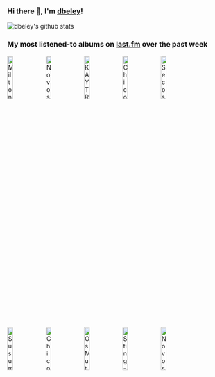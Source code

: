 ### Hi there 👋, I'm [dbeley](https://dbeley.ovh/en)!

![dbeley's github stats](https://github-readme-stats.vercel.app/api?username=dbeley)

### My most listened-to albums on [last.fm](https://www.last.fm/user/d_beley) over the past week

[<img src='https://lastfm.freetls.fastly.net/i/u/300x300/68e7292a62d24e4b1ea9972d87cb2272.jpg' width='16%' height='16%' alt='Milton Nascimento & Lô Borges - Clube Da Esquina'>](https://www.last.fm/music/milton%2bnascimento%2b%2526%2bl%25c3%25b4%2bborges/clube%2bda%2besquina)&nbsp;
[<img src='https://lastfm.freetls.fastly.net/i/u/300x300/04e10daff3151613e3245811c166b425.jpg' width='16%' height='16%' alt='Novos Baianos - Acabou Chorare'>](https://www.last.fm/music/novos%2bbaianos/acabou%2bchorare)&nbsp;
[<img src='https://lastfm.freetls.fastly.net/i/u/300x300/bd7b76156eb091bc81e505e742d30e91.png' width='16%' height='16%' alt='KAYTRANADA - 99.9%'>](https://www.last.fm/music/kaytranada/99.9%2525)&nbsp;
[<img src='https://lastfm.freetls.fastly.net/i/u/300x300/b47929a57fc4a51fd2e4b2569af7899f.png' width='16%' height='16%' alt='Chico Buarque - Construção'>](https://www.last.fm/music/chico%2bbuarque/constru%25c3%25a7%25c3%25a3o)&nbsp;
[<img src='https://lastfm.freetls.fastly.net/i/u/300x300/1f4a46a1f8fbd7cac670daf4daa14f55.jpg' width='16%' height='16%' alt='Secos & Molhados - Secos & Molhados'>](https://www.last.fm/music/secos%2b%2526%2bmolhados/secos%2b%2526%2bmolhados)&nbsp;
<br>
[<img src='https://lastfm.freetls.fastly.net/i/u/300x300/954ccffca43551bbcd3991f92dd49a1a.png' width='16%' height='16%' alt='Susumu Yokota - Symbol'>](https://www.last.fm/music/susumu%2byokota/symbol)&nbsp;
[<img src='https://lastfm.freetls.fastly.net/i/u/300x300/e7ed1800de8ac7131dd28640753506ef.jpg' width='16%' height='16%' alt='Chico Buarque - Chico Buarque'>](https://www.last.fm/music/chico%2bbuarque/chico%2bbuarque)&nbsp;
[<img src='https://lastfm.freetls.fastly.net/i/u/300x300/ddff2c7f6288a60473943649f0b9eb9e.png' width='16%' height='16%' alt='Os Mutantes - Os Mutantes'>](https://www.last.fm/music/os%2bmutantes/os%2bmutantes)&nbsp;
[<img src='https://lastfm.freetls.fastly.net/i/u/300x300/b0fc63d436aeb3ba7c4f49c247accf31.jpg' width='16%' height='16%' alt='Sting - Ten Summoners Tales'>](https://www.last.fm/music/sting/ten%2bsummoner%2527s%2btales)&nbsp;
[<img src='https://lastfm.freetls.fastly.net/i/u/300x300/2fc941299087f4cc602d8a9fce398c24.jpg' width='16%' height='16%' alt='Novos Baianos - Novos Baianos F.C.'>](https://www.last.fm/music/novos%2bbaianos/novos%2bbaianos%2bf.c.)&nbsp;
<br>
